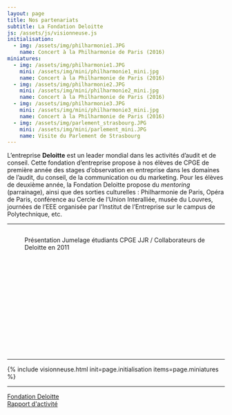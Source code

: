```yaml
---
layout: page
title: Nos partenariats
subtitle: La Fondation Deloitte
js: /assets/js/visionneuse.js
initialisation:
  - img: /assets/img/philharmonie1.JPG
    name: Concert à la Philharmonie de Paris (2016)
miniatures: 
  - img: /assets/img/philharmonie1.JPG
    mini: /assets/img/mini/philharmonie1_mini.jpg
    name: Concert à la Philharmonie de Paris (2016)
  - img: /assets/img/philharmonie2.JPG
    mini: /assets/img/mini/philharmonie2_mini.jpg
    name: Concert à la Philharmonie de Paris (2016)
  - img: /assets/img/philharmonie3.JPG
    mini: /assets/img/mini/philharmonie3_mini.jpg
    name: Concert à la Philharmonie de Paris (2016)
  - img: /assets/img/parlement_strasbourg.JPG
    mini: /assets/img/mini/parlement_mini.JPG
    name: Visite du Parlement de Strasbourg
---
```


L’entreprise **Deloitte** est un leader mondial dans les activités d’audit et de conseil. Cette fondation d’entreprise propose à nos élèves de CPGE de première année des stages d’observation en entreprise dans les domaines de l’audit, du conseil, de la communication ou du marketing. Pour les élèves de deuxième année, la Fondation Deloitte propose du *mentoring* (parrainage), ainsi que des sorties culturelles : Philharmonie de Paris, Opéra de Paris, conférence au Cercle de l’Union Interalliée, musée du Louvres, journées de l’EEE organisée par l’Institut de l’Entreprise sur le campus de Polytechnique, etc.

---

<div style="position:relative;padding-bottom:56.25%;height:0;overflow:hidden;">
  <figure><iframestyle="width:100%;height:100%;position:absolute;left:0px;top:30px;overflow:hidden" frameborder="0" type="text/html" src="https://www.youtube-nocookie.com/embed/s6J6hnGI7Co" width="100%" height="100%" allow="accelerometer; autoplay; clipboard-write; encrypted-media; gyroscope; picture-in-picture" allowfullscreen></iframe>
<figcaption> Présentation Jumelage étudiants CPGE JJR / Collaborateurs de Deloitte en 2011</figcaption>
   </figure> 
</div>

---

{% include visionneuse.html init=page.initialisation  items=page.miniatures %}

---


[Fondation Deloitte](https://www2.deloitte.com/fr/fr/footerlinks/fondation-deloitte.html)  
[Rapport d'activité](https://www2.deloitte.com/content/dam/Deloitte/fr/Documents/about-deloitte/fondation-deloitte_rapport-activite-2019.pdf) 



